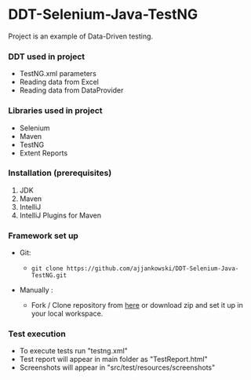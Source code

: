 # DDT-Selenium-Java-TestNG

Project is an example of Data-Driven testing.

### DDT used in project
* TestNG.xml parameters
* Reading data from Excel
* Reading data from DataProvider

### Libraries used in project
* Selenium
* Maven
* TestNG
* Extent Reports

### Installation (prerequisites)

1. JDK
2. Maven
3. IntelliJ
4. IntelliJ Plugins for Maven

### Framework set up

* Git:

  *     git clone https://github.com/ajjankowski/DDT-Selenium-Java-TestNG.git

* Manually :

  * Fork / Clone repository from [here](https://github.com/ajjankowski/DDT-Selenium-Java-TestNG/archive/refs/heads/main.zip) or download zip and set
  it up in your local workspace.

### Test execution

* To execute tests run "testng.xml"
* Test report will appear in main folder as "TestReport.html"
* Screenshots will appear in "src/test/resources/screenshots"
